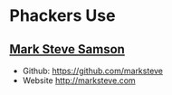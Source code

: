 # Phackers Use

## [Mark Steve Samson](marksteve.html)

* Github: https://github.com/marksteve
* Website http://marksteve.com
